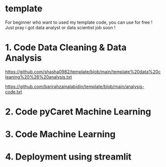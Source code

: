 # template

For beginner who want to used my template code, you can use for free ! Just pray i got data analyst or data scientist job soon !



# 1. Code Data Cleaning & Data Analysis 

https://github.com/shasha0982/template/blob/main/template%20data%20cleaning%20%26%20analysis.txt


https://github.com/barirahzainalabidin/template/blob/main/analysis-code.txt



# 2. Code pyCaret Machine Learning



# 3. Code Machine Learning



# 4. Deployment using streamlit
